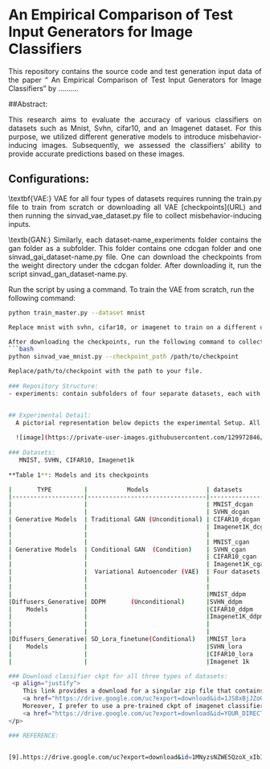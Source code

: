 # An Empirical Comparison of Test Input Generators for Image Classifiers
  <p align="justify">This repository contains the source code and test generation input data of the paper “ An Empirical Comparison of Test Input Generators for Image Classifiers” by ……….</p> 

##Abstract:
 <p align="justify"> This research aims to evaluate the accuracy of various classifiers on datasets such as Mnist, Svhn, cifar10, and an Imagenet dataset. For this purpose, we utilized different generative models to introduce misbehavior-inducing images. Subsequently, we assessed the classifiers' ability to provide accurate predictions based on these images.</p>

 ## Configurations:
  <p align="justify">\textbf{VAE:} VAE for all four types of datasets requires running the train.py file to train from scratch or downloading all VAE [checkpoints](URL) and then running the sinvad_vae_dataset.py file to collect misbehavior-inducing inputs.</p>

 <p align="justify">\textb{GAN:} Similarly, each dataset-name_experiments folder contains the gan folder as a subfolder. This folder contains one cdcgan folder and one sinvad_gai_dataset-name.py file. One can download the checkpoints from the weight directory under the cdcgan folder. After downloading it, run the script sinvad_gan_dataset-name.py.</p>

 Run the script by using a command.
 To train the VAE from scratch, run the following command:

```bash
python train_master.py --dataset mnist

Replace mnist with svhn, cifar10, or imagenet to train on a different dataset.

After downloading the checkpoints, run the following command to collect misbehavior-inducing inputs, run the command:
```bash
python sinvad_vae_mnist.py --checkpoint_path /path/to/checkpoint   

Replace/path/to/checkpoint with the path to your file.
  
### Repository Structure:
- experiments: contain subfolders of four separate datasets, each with three different generative AI model-based folders. These folders consist of the raw experimental data and the script used to obtain the results reported in the paper.


## Experimental Detail:
  A pictorial representation below depicts the experimental Setup. All models are implemented on three types of datasets. 
  
  ![image](https://private-user-images.githubusercontent.com/129972846/274067116-e341c06d-c914-4038-ac93-d6002f4758ed.png?jwt=eyJhbGciOiJIUzI1NiIsInR5cCI6IkpXVCJ9.eyJpc3MiOiJnaXRodWIuY29tIiwiYXVkIjoicmF3LmdpdGh1YnVzZXJjb250ZW50LmNvbSIsImtleSI6ImtleTEiLCJleHAiOjE2OTY5NzQwMzAsIm5iZiI6MTY5Njk3MzczMCwicGF0aCI6Ii8xMjk5NzI4NDYvMjc0MDY3MTE2LWUzNDFjMDZkLWM5MTQtNDAzOC1hYzkzLWQ2MDAyZjQ3NThlZC5wbmc_WC1BbXotQWxnb3JpdGhtPUFXUzQtSE1BQy1TSEEyNTYmWC1BbXotQ3JlZGVudGlhbD1BS0lBSVdOSllBWDRDU1ZFSDUzQSUyRjIwMjMxMDEwJTJGdXMtZWFzdC0xJTJGczMlMkZhd3M0X3JlcXVlc3QmWC1BbXotRGF0ZT0yMDIzMTAxMFQyMTM1MzBaJlgtQW16LUV4cGlyZXM9MzAwJlgtQW16LVNpZ25hdHVyZT1hYTFmNzgzMzFjM2Y0MGQ4ZGNhYzllNGE2YzE1MGE2Njg1OGY2ZDE2ZDVkODc3YzljNjgzZjZjZjlkZjFhMDY4JlgtQW16LVNpZ25lZEhlYWRlcnM9aG9zdCZhY3Rvcl9pZD0wJmtleV9pZD0wJnJlcG9faWQ9MCJ9.4sXJwUjLid5wQTMCNjtX_Ojno5nI9f-ynJc785zu2cM)
  
### Datasets:
   MNIST, SVHN, CIFAR10, Imagenet1k
  
**Table 1**: Models and its checkpoints 

|       TYPE         |           Models                | datasets         | Checkpoints/Safetensors   |
|--------------------|---------------------------------|------------------|---------------------------|
|                    |                                 | MNIST_dcgan      |    Link [1]               |
|                    |                                 | SVHN_dcgan       |    Link[2]                |
| Generative Models  | Traditional GAN (Unconditional) | CIFAR10_dcgan    |    Link[3]                |
|                    |                                 | Imagenet1K_dcgan |    Link[4]                |
|                    |                                 |                  |                           |
|                    |                                 | MNIST_cgan       |     Link[5]               |
| Generative Models  | Conditional GAN  (Condition)    | SVHN_cgan        |     Link[6]               |
|                    |                                 | CIFAR10_cgan     |     Link[7]               |
|                    |                                 | Imagenet1K_cgan  |     Link[8]               |
|                    |  Variational Autoencoder (VAE)  | Four datasets    |[VAE models single Link][9]|
|                    |                                 |                  |                           |
|                    |                                 |                  |                           |
|                    |                                 |MNIST_ddpm        |                           |
|Diffusers_Generative| DDPM       (Unconditional)      |SVHN_ddpm         |   Hugging face Account    |
|    Models          |                                 |CIFAR10_ddpm      |   Complete Model script   |
|                    |                                 |Imagenet1K_ddpm   |   alongwith checkpoints   |
|                    |                                 |                  |                           |
|                    |                                 |                  |                           |
|Diffusers_Generative| SD_Lora_finetune(Conditional)   |MNIST_lora        |    Hugging face Account   |
|    Models          |                                 |SVHN_lora         |  Complete Model script    |
|                    |                                 |CIFAR10_lora      |  alongwith checkpoints    |
|                    |                                 |Imagenet 1k       |                           |

### Download classifier ckpt for all three types of datasets:
 <p align="justify">
    This link provides a download for a singular zip file that contains three distinct sub-folders: mnist_classifier, cifar10_classifier, and svhn_classifier. Each of these folders includes checkpoint files for their respective datasets 
    <a href="https://drive.google.com/uc?export=download&id=1JS8xBjJZoOjHme0RLITsk8AYjNeKf2Ns">View and Download .ckpt Files</a>. 
    Moreover, I prefer to use a pre-trained ckpt of imagenet classifier 
    <a href="https://drive.google.com/uc?export=download&id=YOUR_DIRECT_DOWNLOAD_LINK_ID">see link here</a>.
</p>

### REFERENCE:


[9].https://drive.google.com/uc?export=download&id=1MNyzsNZWE5QzoX_xIbIlm-IV6lNri3W3



